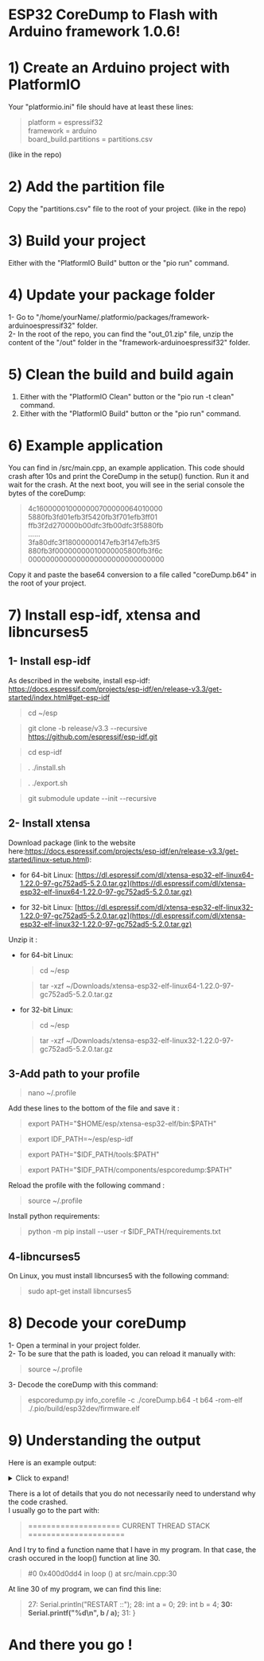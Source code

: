 # ESP32 CoreDump to Flash with Arduino framework 1.0.6!

# 1) Create an Arduino project with PlatformIO
Your "platformio.ini" file should have at least these lines:
>platform = espressif32  
>framework = arduino  
>board_build.partitions = partitions.csv  

(like in the repo) 

# 2) Add the partition file
Copy the "partitions.csv" file to the root of your project. (like in the repo) 

# 3) Build your project
Either with the "PlatformIO Build" button or the "pio run" command.

# 4) Update your package folder
1- Go to "/home/yourName/.platformio/packages/framework-arduinoespressif32" folder.  
2- In the root of the repo, you can find the "out_01.zip" file, unzip the content of the "/out"   folder in the "framework-arduinoespressif32" folder.
# 5) Clean the build and build again
1) Either with the "PlatformIO Clean" button or the "pio run -t clean" command.
2) Either with the "PlatformIO Build" button or the "pio run" command.
# 6) Example application
You can find in /src/main.cpp, an example application. This code should crash after 10s and print the CoreDump in the setup() function.
Run it and wait for the crash. At the next boot, you will see in the serial console the bytes of the coreDump:
>4c160000010000000700000064010000  
>5880fb3fd01efb3f5420fb3f701efb3ff01  
>ffb3f2d270000b00dfc3fb00dfc3f5880fb  
>......  
>3fa80dfc3f18000000147efb3f147efb3f5  
>880fb3f00000000010000005800fb3f6c  
>0000000000000000000000000000000  

Copy it and paste the base64 conversion to a file called "coreDump.b64" in the root of your project.
# 7) Install esp-idf, xtensa and libncurses5 
## 1- Install esp-idf
As described in the website, install esp-idf: https://docs.espressif.com/projects/esp-idf/en/release-v3.3/get-started/index.html#get-esp-idf
>cd ~/esp

>git clone -b release/v3.3 --recursive https://github.com/espressif/esp-idf.git

>cd esp-idf

>. ./install.sh

>. ./export.sh

>git submodule update --init --recursive

## 2- Install xtensa
Download package (link to the website here:https://docs.espressif.com/projects/esp-idf/en/release-v3.3/get-started/linux-setup.html):
-   for 64-bit Linux:
    [https://dl.espressif.com/dl/xtensa-esp32-elf-linux64-1.22.0-97-gc752ad5-5.2.0.tar.gz](https://dl.espressif.com/dl/xtensa-esp32-elf-linux64-1.22.0-97-gc752ad5-5.2.0.tar.gz)
    
-   for 32-bit Linux:
    [https://dl.espressif.com/dl/xtensa-esp32-elf-linux32-1.22.0-97-gc752ad5-5.2.0.tar.gz](https://dl.espressif.com/dl/xtensa-esp32-elf-linux32-1.22.0-97-gc752ad5-5.2.0.tar.gz)

Unzip it :
-   for 64-bit Linux:
    >cd ~/esp
    
    >tar -xzf ~/Downloads/xtensa-esp32-elf-linux64-1.22.0-97-gc752ad5-5.2.0.tar.gz
    
-   for 32-bit Linux:
    >cd ~/esp
    
    >tar -xzf ~/Downloads/xtensa-esp32-elf-linux32-1.22.0-97-gc752ad5-5.2.0.tar.gz


## 3-Add path to your profile
>nano ~/.profile

Add these lines to the bottom of the file and save it :
>export PATH="\$HOME/esp/xtensa-esp32-elf/bin:\$PATH"

>export IDF_PATH=~/esp/esp-idf

>export PATH="\$IDF_PATH/tools:\$PATH"

>export PATH="\$IDF_PATH/components/espcoredump:\$PATH"

Reload the profile with the following command :
> source ~/.profile

Install python requirements:
>python -m pip install --user -r $IDF_PATH/requirements.txt

## 4-libncurses5 
On Linux, you must install libncurses5 with the following command:
>sudo apt-get install libncurses5

# 8) Decode your coreDump
1- Open a terminal in your project folder.  
2- To be sure that the path is loaded, you can reload it manually with:  
>source ~/.profile

3- Decode the coreDump with this command:
>espcoredump.py info_corefile -c ./coreDump.b64 -t b64 -rom-elf ./.pio/build/esp32dev/firmware.elf
# 9) Understanding the output
Here is an example output: 

<details>
  <summary>Click to expand!</summary>
  
  >espcoredump.py v0.3-dev
===============================================================
==================== ESP32 CORE DUMP START ====================
================== CURRENT THREAD REGISTERS ===================
pc             0x400d0dd4	0x400d0dd4 <loop()+60>
lbeg           0x400014fd	1073747197
lend           0x4000150d	1073747213
lcount         0xffffffff	4294967295
sar            0x1e	30
ps             0x60720	395040
threadptr      <unavailable>
br             <unavailable>
scompare1      <unavailable>
acclo          <unavailable>
acchi          <unavailable>
m0             <unavailable>
m1             <unavailable>
m2             <unavailable>
m3             <unavailable>
expstate       <unavailable>
f64r_lo        <unavailable>
f64r_hi        <unavailable>
f64s           <unavailable>
fcr            <unavailable>
fsr            <unavailable>
a0             0x400d2258	1074602584
a1             0x3ffb1f90	1073422224
a2             0x0	0
a3             0x3ffc0280	1073480320
a4             0x20	32
a5             0x80000020	-2147483616
a6             0x8	8
a7             0x1	1
a8             0x800d0dcf	-2146628145
a9             0x3ffb1f70	1073422192
a10            0xc	12
a11            0x3f400132	1061159218
a12            0x4	4
a13            0x3	3
a14            0x3	3
a15            0x0	0
==================== CURRENT THREAD STACK =====================
#0  0x400d0dd4 in loop () at src/main.cpp:30
#1  0x400d2258 in loopTask (pvParameters=<optimized out>) at /home/mathieu/.platformio/packages/framework-arduinoespressif32/cores/esp32/main.cpp:23
#2  0x40086f40 in vPortTaskWrapper (pxCode=0x400d2240 <loopTask(void*)>, pvParameters=0x0) at /home/mathieu/Bureau/lib_builder/esp32-arduino-lib-builder/esp-idf/components/freertos/port.c:143
======================== THREADS INFO =========================
  Id   Target Id         Frame 
  7    process 6         0x40081e08 in esp_crosscore_int_send_yield (core_id=0) at /home/mathieu/Bureau/lib_builder/esp32-arduino-lib-builder/esp-idf/components/esp32/crosscore_int.c:117
  6    process 5         0x40081d91 in esp_crosscore_int_send (core_id=<optimized out>, reason_mask=<optimized out>) at /home/mathieu/Bureau/lib_builder/esp32-arduino-lib-builder/esp-idf/components/esp32/crosscore_int.c:109
  5    process 4         0x40081da1 in esp_crosscore_int_send (core_id=<optimized out>, reason_mask=<optimized out>) at /home/mathieu/Bureau/lib_builder/esp32-arduino-lib-builder/esp-idf/components/esp32/crosscore_int.c:111
  4    process 3         0x40081e08 in esp_crosscore_int_send_yield (core_id=0) at /home/mathieu/Bureau/lib_builder/esp32-arduino-lib-builder/esp-idf/components/esp32/crosscore_int.c:117
  3    process 2         0x400ea1ea in esp_pm_impl_waiti () at /home/mathieu/Bureau/lib_builder/esp32-arduino-lib-builder/esp-idf/components/esp32/pm_esp32.c:492
  2    process 1         0x400ea1ea in esp_pm_impl_waiti () at /home/mathieu/Bureau/lib_builder/esp32-arduino-lib-builder/esp-idf/components/esp32/pm_esp32.c:492
>* 1    <main task>       0x400d0dd4 in loop () at src/main.cpp:30

>======================= ALL MEMORY REGIONS ========================
Name   Address   Size   Attrs
.rtc.text 0x400c0000 0x0 RW  
.rtc.dummy 0x3ff80000 0x0 RW  
.rtc.force_fast 0x3ff80000 0x0 RW  
.rtc_noinit 0x50000200 0x0 RW  
.rtc.force_slow 0x50000200 0x0 RW  
.iram0.vectors 0x40080000 0x400 R XA
.iram0.text 0x40080400 0xb900 RWXA
.dram0.data 0x3ffbdb60 0x26dc RW A
.noinit 0x3ffc023c 0x0 RW  
.flash.rodata 0x3f400020 0xc82c RW A
.flash.text 0x400d0018 0x1a46c R XA
.coredump.tasks.data 0x3ffb8058 0x164 RW 
.coredump.tasks.data 0x3ffb1ed0 0x184 RW 
.coredump.tasks.data 0x3ffbc30c 0x164 RW 
.coredump.tasks.data 0x3ffbc150 0x1a8 RW 
.coredump.tasks.data 0x3ffbc890 0x164 RW 
.coredump.tasks.data 0x3ffbc6d0 0x1ac RW 
.coredump.tasks.data 0x3ffbd318 0x164 RW 
.coredump.tasks.data 0x3ffbd140 0x1c4 RW 
.coredump.tasks.data 0x3ffba3d8 0x164 RW 
.coredump.tasks.data 0x3ffba1e0 0x1e4 RW 
.coredump.tasks.data 0x3ffb9e54 0x164 RW 
.coredump.tasks.data 0x3ffb9c60 0x1e0 RW 
.coredump.tasks.data 0x3ffb796c 0x164 RW 
.coredump.tasks.data 0x3ffb7790 0x1c8 RW 
===================== ESP32 CORE DUMP END =====================
===============================================================
Done!
</details>

There is a lot of details that you do not necessarily need to understand why the code crashed.  
I usually go to the part with:
>==================== CURRENT THREAD STACK =====================

And I try to find a function name that I have in my program. In that case, the crash occured in the loop() function at line 30.
>#0  0x400d0dd4 in loop () at src/main.cpp:30

At line 30 of my program, we can find this line:
>27: Serial.println("RESTART ::");
28: int  a = 0;
29: int  b = 4;
**30: Serial.printf("%d\n", b / a);**
31: }

# And there you go !

